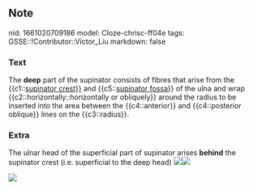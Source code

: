 ## Note
nid: 1661020709186
model: Cloze-chrisc-ff04e
tags: GSSE::!Contributor::Victor_Liu
markdown: false

### Text
The <b>deep</b> part of the supinator consists of fibres that arise
from the {{c1::<u>supinator crest}}</u> and {{c5::<u>supinator
fossa</u>}} of the ulna and wrap {{c2::horizontally::horizontally
or obliquely}} around the radius to be inserted into the area
between the {{c4::anterior}} and {{c4::posterior oblique}} lines on
the {{c3::radius}}.

### Extra
The ulnar head of the superficial part of supinator arises
<b>behind</b> the supinator crest (i.e. superficial to the deep
head) <img src=
"paste-9eb3b6e5e8c875aabc220f83ad2048ca7c8523ea.jpg"><img src= 
"1090a4300814a52902e41d405c230861.png">
<div><img src=
"paste-98a66abc7edec155bb4081634755f477c48f90fb.jpg"></div>
